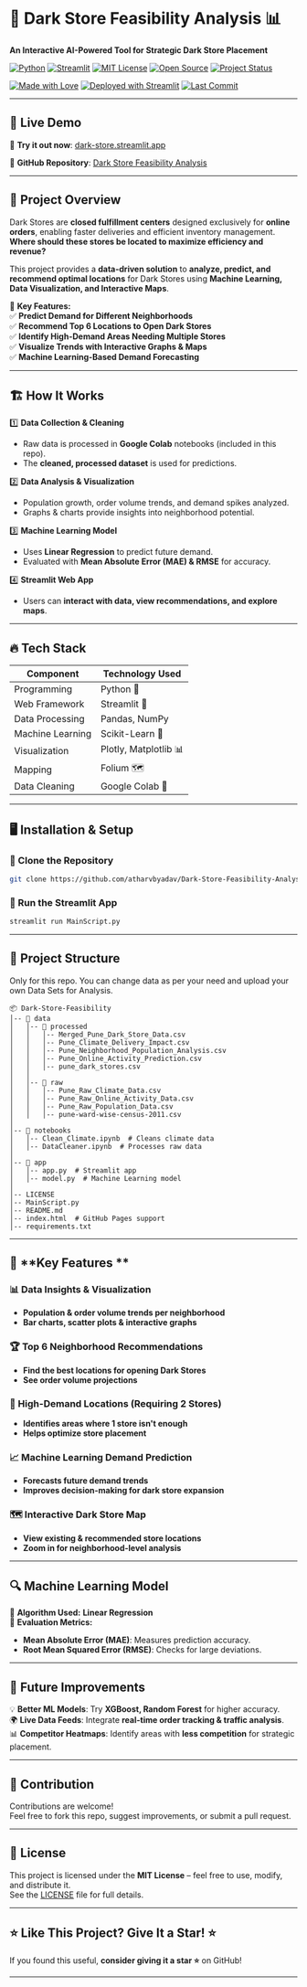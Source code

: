 # **🛒 Dark Store Feasibility Analysis 📊**  
**An Interactive AI-Powered Tool for Strategic Dark Store Placement**  

[![Python](https://img.shields.io/badge/Python-3.9%2B-blue?logo=python)](https://www.python.org/)
[![Streamlit](https://img.shields.io/badge/Built%20With-Streamlit-orange?logo=streamlit)](https://streamlit.io/)
[![MIT License](https://img.shields.io/badge/License-MIT-yellow.svg)](./LICENSE)
[![Open Source](https://img.shields.io/badge/Open--Source-Contributions%20Welcome-brightgreen.svg)](https://github.com/atharvbyadav/Dark-Store-Feasibility-Analysis)
[![Project Status](https://img.shields.io/badge/Status-Hackathon%20Prototype-blueviolet)](https://github.com/atharvbyadav)

[![Made with Love](https://img.shields.io/badge/Made%20with-%F0%9F%96%A4-red)](https://github.com/atharvbyadav)
[![Deployed with Streamlit](https://img.shields.io/badge/Deployed-Streamlit%20Cloud-ff4b4b?logo=streamlit)](https://dark-store.streamlit.app/)
[![Last Commit](https://img.shields.io/github/last-commit/atharvbyadav/Dark-Store-Feasibility-Analysis?color=blue)](https://github.com/atharvbyadav/Dark-Store-Feasibility-Analysis/commits/main)

---

## 🚀 Live Demo  
🔗 **Try it out now**: [dark-store.streamlit.app](https://dark-store.streamlit.app/)

🔗 **GitHub Repository**: [Dark Store Feasibility Analysis](https://github.com/atharvbyadav/Dark-Store-Feasibility-Analysis)

---

## 🚀 **Project Overview**  
Dark Stores are **closed fulfillment centers** designed exclusively for **online orders**, enabling faster deliveries and efficient inventory management. **Where should these stores be located to maximize efficiency and revenue?**  

This project provides a **data-driven solution** to **analyze, predict, and recommend optimal locations** for Dark Stores using **Machine Learning, Data Visualization, and Interactive Maps**.  

🔹 **Key Features:**  
✅ **Predict Demand for Different Neighborhoods**  
✅ **Recommend Top 6 Locations to Open Dark Stores**  
✅ **Identify High-Demand Areas Needing Multiple Stores**  
✅ **Visualize Trends with Interactive Graphs & Maps**  
✅ **Machine Learning-Based Demand Forecasting**  

---

## 🏗️ **How It Works**  
1️⃣ **Data Collection & Cleaning**  
   - Raw data is processed in **Google Colab** notebooks (included in this repo).  
   - The **cleaned, processed dataset** is used for predictions.  

2️⃣ **Data Analysis & Visualization**  
   - Population growth, order volume trends, and demand spikes analyzed.  
   - Graphs & charts provide insights into neighborhood potential.  

3️⃣ **Machine Learning Model**  
   - Uses **Linear Regression** to predict future demand.  
   - Evaluated with **Mean Absolute Error (MAE) & RMSE** for accuracy.  

4️⃣ **Streamlit Web App**  
   - Users can **interact with data, view recommendations, and explore maps**.  

---

## 🔥 **Tech Stack**  
| **Component** | **Technology Used** |
|--------------|------------------|
| Programming | Python 🐍 |
| Web Framework | Streamlit 🎈 |
| Data Processing | Pandas, NumPy |
| Machine Learning | Scikit-Learn 🤖 |
| Visualization | Plotly, Matplotlib 📊 |
| Mapping | Folium 🗺️ |
| Data Cleaning | Google Colab 🚀 |

---

## 🖥️ **Installation & Setup**  

### **🔹 Clone the Repository**  
```bash
git clone https://github.com/atharvbyadav/Dark-Store-Feasibility-Analysis.git
```

### **🔹 Run the Streamlit App**  
```bash
streamlit run MainScript.py
```
---

## 📂 **Project Structure**  
Only for this repo. You can change data as per your need and upload your own Data Sets for Analysis.

```
📦 Dark-Store-Feasibility  
│-- 📂 data  
│   │-- 📂 processed
│   │   │-- Merged_Pune_Dark_Store_Data.csv
│   │   │-- Pune_Climate_Delivery_Impact.csv
│   │   │-- Pune_Neighborhood_Population_Analysis.csv
│   │   │-- Pune_Online_Activity_Prediction.csv
│   │   │-- pune_dark_stores.csv
│   │  
│   │-- 📂 raw
│   │   │-- Pune_Raw_Climate_Data.csv
│   │   │-- Pune_Raw_Online_Activity_Data.csv
│   │   │-- Pune_Raw_Population_Data.csv
│   │   │-- pune-ward-wise-census-2011.csv  
│  
│-- 📂 notebooks  
│   │-- Clean_Climate.ipynb  # Cleans climate data  
│   │-- DataCleaner.ipynb  # Processes raw data  
│  
│-- 📂 app  
│   │-- app.py  # Streamlit app  
│   │-- model.py  # Machine Learning model  
│  
│-- LICENSE
│-- MainScript.py
│-- README.md
│-- index.html  # GitHub Pages support  
│-- requirements.txt
```

---

## 🎯 **Key Features **  

### **📊 Data Insights & Visualization**  
- **Population & order volume trends per neighborhood**  
- **Bar charts, scatter plots & interactive graphs**  

### **🏆 Top 6 Neighborhood Recommendations**  
- **Find the best locations for opening Dark Stores**  
- **See order volume projections**  

### **🚦 High-Demand Locations (Requiring 2 Stores)**  
- **Identifies areas where 1 store isn't enough**  
- **Helps optimize store placement**  

### **📈 Machine Learning Demand Prediction**  
- **Forecasts future demand trends**  
- **Improves decision-making for dark store expansion**  

### **🗺️ Interactive Dark Store Map**  
- **View existing & recommended store locations**  
- **Zoom in for neighborhood-level analysis**  

---

## 🔍 **Machine Learning Model**  
📌 **Algorithm Used:** **Linear Regression**  
📌 **Evaluation Metrics:**  
   - **Mean Absolute Error (MAE)**: Measures prediction accuracy.  
   - **Root Mean Squared Error (RMSE)**: Checks for large deviations.  

---

## 🔮 **Future Improvements**  
💡 **Better ML Models**: Try **XGBoost, Random Forest** for higher accuracy.  
🌍 **Live Data Feeds**: Integrate **real-time order tracking & traffic analysis**.  
📊 **Competitor Heatmaps**: Identify areas with **less competition** for strategic placement.  

---

## 🤝 Contribution  
Contributions are welcome!  
Feel free to fork this repo, suggest improvements, or submit a pull request.

---

## 📜 **License**  
This project is licensed under the **MIT License** – feel free to use, modify, and distribute it.  
See the [LICENSE](LICENSE) file for full details.

---

## ⭐ **Like This Project? Give It a Star!** ⭐  
If you found this useful, **consider giving it a star ⭐** on GitHub!  

---
